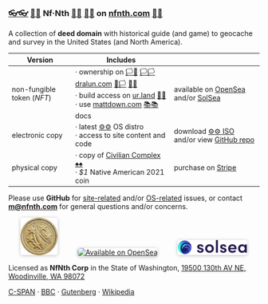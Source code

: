 
### [👓👓](http://xn--4p8ha.ws) [🧤🧤](http://xn--uv9ha.ws) Nf·Nth [👖👖](http://xn--7p8ha.ws) [🧦🧦](http://xn--wv9ha.ws/) on [nfnth.com](https://nfnth.com) [🙂🙂](https://xn--938ha.ws)

A collection of **deed domain** with historical guide (and game) to geocache and survey in the United States (and North America).

|Version|Includes||
|-|-|-|
|non-fungible token (*NFT*)|· ownership on [🏳🏴](https://xn--en8hc.ws) [🏳🏳](https://xn--en8ha.ws) [dralun.com](https://dralun.com) [🏴🏳](https://xn--en8hb.ws) [🏴🏴](https://xn--fn8ha.ws)<br/>· build access on [ur.land](https://ur.land) [🌳🌳](https://xn--wh8ha.ws)<br/>· use [mattdown.com](https://mattdown.com) [📚📚](https://xn--zt8ha.ws) docs|available on [OpenSea](https://opensea.io/nfnth) and/or [SolSea](https://solsea.io/login)|
|electronic copy|· latest [⚙⚙](https://xn--x7ha.ws) OS distro<br/>· access to site content and code|download [⚙⚙ ISO](https://github.com/nfnth/os) and/or view [GitHub repo](https://github.com/nfnth/os)|
|physical copy|· copy of [Civilian Complex]() [♠♠](http://xn--b6ha.ws)<br/>· *$1* Native American 2021 coin|purchase on [Stripe](https://buy.stripe.com/5kA4hL5NB6Qv7Ty5kk)|

Please use **GitHub** for [site-related](https://github.com/nfnth/nfnth/issues) and/or [OS-related](https://github.com/nfnth/nfnth/issues) issues, or contact **m@nfnth.com** for general questions and/or concerns.

<a href="https://buy.stripe.com/5kA4hL5NB6Qv7Ty5kk" target="_blank"><img style="margin-left:24px; width:75px; border-radius:5px; box-shadow: 0px 1px 6px rgba(0, 0, 0, 0.25);" src="img/coin.jpg" alt="Purchase NfNth Collectible" /></a>&nbsp;&nbsp;&nbsp;&nbsp;<a href="https://opensea.io/nfnth" title="Buy on OpenSea" target="_blank"><img style="margin-left:24px; width:160px; border-radius:5px; box-shadow: 0px 1px 6px rgba(0, 0, 0, 0.25);" src="https://storage.googleapis.com/opensea-static/Logomark/Badge%20-%20Available%20On%20-%20Light.png" alt="Available on OpenSea" /></a>&nbsp;&nbsp;&nbsp;&nbsp;<a href="https://solsea.io/login" title="Buy on SolSea" target="_blank"><img style="margin-left:24px; width:140px; border-radius:5px; box-shadow: 0px 1px 6px rgba(0, 0, 0, 0.25);" src="img/SolSea_Logo.svg" alt="Available on SolSea" /></a>

Licensed as **NfNth Corp** in the State of Washington, [19500 130th AV NE, Woodinville, WA 98072](https://www.google.com/maps/place/19500+130th+Ave+NE,+Woodinville,+WA+98072/@47.7479925,-122.1874976,14.79z/data=!4m8!1m2!2m1!1surland!3m4!1s0x54900e91e7d1bbd7:0xc04ec07789786761!8m2!3d47.7690595!4d-122.1662039)

[C-SPAN](https://www.c-span.org) · [BBC](http://feeds.bbci.co.uk/news/rss.xml) · [Gutenberg](http://www.gutenberg.org) · [Wikipedia](http://www.wikipedia.org/wiki/Special:Random)
